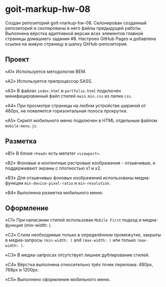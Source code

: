 # goit-markup-hw-08

Создан репозиторий goit-markup-hw-08.
Склонирован созданный репозиторий и скопированы в него файлы предыдущей работы.
Выполнена вёрстка адаптивной версии всех элементов главной страницы домашнего задания #8.
Настроен GitHub Pages и добавлена ссылка на живую страницу в шапку GitHub-репозитория.

## Проект

«A1» Используется методология BEM.

«A2» Используется препроцессор SASS.

«A3» В файлах `index.html` и `portfolio.html` подключен минифицированный файл стилей `main.min.css` из папки `css`.

«A4» При просмотре страницы на любом устройстве шириной от 480px, не появляется горизонтальная полоса прокрутки.

«A5» Скрипт мобильного меню подключен в HTML отдельным файлом `mobile-menu.js`.

## Разметка

«B1» В блоке `<head>` есть метатег `<viewport>`.

«B2» Фоновые и контентные растровые изображения - отзывчивые, и поддерживают экраны с плотностью x1 и x2.

«B3» Для отзывчивых фоновых изображений использованы медиа-функции `min-device-pixel-ratio` и `min-resolution`.

«B4» Выполнена разметка мобильного меню.

## Оформление

«C1» При написании стилей использован `Mobile First` подход и медиа-функция (min-width: ).

«C2» Стили необходимые только в определённом промежутке, закрыты в медиа-запросы `(min-width: )` and `(max-width: )` или только `(max-width: )`.

«C3» В медиа-запросах отсутствует лишнее дублирование стилей.

«C4» Вёрстка выполнена относительно трёх точек перелома: 480px, 768px и 1200px.

«C5» Выполнено оформление мобильного меню.
